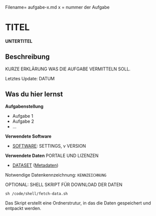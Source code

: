 Filename= aufgabe-x.md
x = nummer der Aufgabe

# TITEL
**UNTERTITEL**

## Beschreibung

KURZE ERKLÄRUNG WAS DIE AUFGABE VERMITTELN SOLL.

Letztes Update: DATUM

## Was du hier lernst

**Aufgabenstellung**
* Aufgabe 1
* Aufgabe 2
* ...

**Verwendete Software**
- [SOFTWARE](): SETTINGS, v VERSION

**Verwendete Daten**
PORTALE UND LIZENZEN 

- [DATASET](URL-DATEI) ([Metadaten](URL-METADATEN))

Notwendige Datenkennzeichnung: 
```KENNZEICHNUNG```

OPTIONAL: SHELL SKRIPT FÜR DOWNLOAD DER DATEN
```shell
sh /code/shell/fetch-data.sh
```
Das Skript erstellt eine Ordnerstrutur, in das die Daten gespeichert und entpackt werden. 


<!-- VORLAGEN

![TITEL](images/FOLDER/IMAGENAME.png)

**TITEL CODE**
```
CODE 
```

-->
